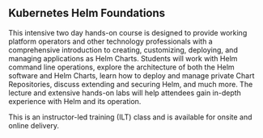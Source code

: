 ## Kubernetes Helm Foundations

This intensive two day hands-on course is designed to provide working platform operators and other technology professionals with a comprehensive introduction to creating, customizing, deploying, and managing applications as Helm Charts. Students will work with Helm command line operations, explore the architecture of both the Helm software and Helm Charts, learn how to deploy and manage private Chart Repositories, discuss extending and securing Helm, and much more. The lecture and extensive hands-on labs will help attendees gain in-depth experience with Helm and its operation.

This is an instructor-led training (ILT) class and is available for onsite and online delivery.
